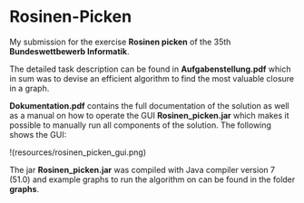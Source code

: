 # Rosinen-Picken
My submission for the exercise **Rosinen picken** of the 35th **Bundeswettbewerb Informatik**.

The detailed task description can be found in **Aufgabenstellung.pdf** which in sum was to devise an efficient algorithm
to find the most valuable closure in a graph. 

**Dokumentation.pdf** contains the full documentation of the solution as well as a
manual on how to operate the GUI **Rosinen_picken.jar** which makes it possible to manually run all components of the solution.
The following shows the GUI:

!(resources/rosinen_picken_gui.png)

The jar **Rosinen_picken.jar** was compiled with Java compiler version 7 (51.0) and example graphs to run the 
algorithm on can be found in the folder **graphs**.
